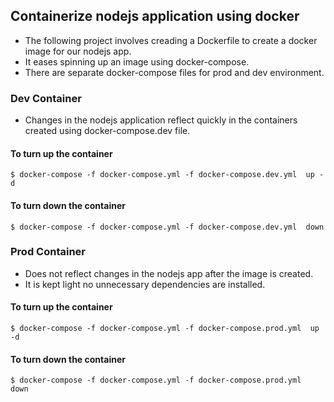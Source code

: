 ## Containerize nodejs application using docker
* The following project involves creading a Dockerfile to create a docker image for our nodejs app.
* It eases spinning up an image using docker-compose.
* There are separate docker-compose files for prod and dev environment.

### Dev Container
* Changes in the nodejs application reflect quickly in the containers created using docker-compose.dev file.

#### To turn up the container
```
$ docker-compose -f docker-compose.yml -f docker-compose.dev.yml  up -d
```
#### To turn down the container
```
$ docker-compose -f docker-compose.yml -f docker-compose.dev.yml  down
```

### Prod Container
* Does not reflect changes in the nodejs app after the image is created.
* It is kept light no unnecessary dependencies are installed.   
#### To turn up the container
```
$ docker-compose -f docker-compose.yml -f docker-compose.prod.yml  up -d
```
#### To turn down the container
```
$ docker-compose -f docker-compose.yml -f docker-compose.prod.yml  down
```